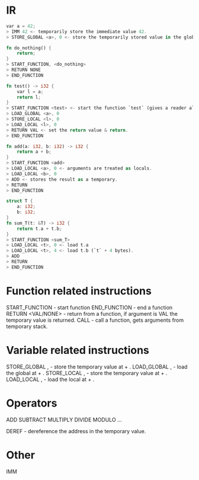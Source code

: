 # IR

```rust
var a = 42;
> IMM 42 <- temporarily store the immediate value 42.
> STORE_GLOBAL <a>, 0 <- store the temporarily stored value in the global `a` (0 is an offset used for structs).

fn do_nothing() {
    return;
}
> START_FUNCTION, <do_nothing>
> RETURN NONE
> END_FUNCTION

fn test() -> i32 {
    var l = a;
    return l;
}
> START_FUNCTION <test> <- start the function `test` (gives a reader all available info on the function).
> LOAD_GLOBAL <a>, 0
> STORE_LOCAL <l>, 0
> LOAD_LOCAL <l>, 0
> RETURN VAL <- set the return value & return.
> END_FUNCTION

fn add(a: i32, b: i32) -> i32 {
    return a + b;
}
> START_FUNCTION <add>
> LOAD_LOCAL <a>, 0 <- arguments are treated as locals.
> LOAD_LOCAL <b>, 0
> ADD <- stores the result as a temporary.
> RETURN
> END_FUNCTION

struct T {
    a: i32;
    b: i32;
}
fn sum_T(t: &T) -> i32 {
    return t.a + t.b;
}
> START_FUNCTION <sum_T>
> LOAD_LOCAL <t>, 0 <- load t.a
> LOAD_LOCAL <t>, 4 <- load t.b (`t` + 4 bytes).
> ADD
> RETURN
> END_FUNCTION
```

# Function related instructions #
START_FUNCTION <fn> - start function <fn>
END_FUNCTION - end a function
RETURN <VAL/NONE> - return from a function, if argument is VAL the temporary value is returned.
CALL <fn> - call a function, gets arguments from temporary stack.

# Variable related instructions #
STORE_GLOBAL <global>, <offset> - store the temporary value at <global> + <offset>.
LOAD_GLOBAL <global>, <offset> - load the global at <global> + <offset>.
STORE_LOCAL <local>, <offset> - store the temporary value at <local> + <offset>.
LOAD_LOCAL <local>, <offset> - load the local at <local> + <offset>.

# Operators #
ADD
SUBTRACT
MULTIPLY
DIVIDE
MODULO
...

DEREF - dereference the address in the temporary value.

# Other #
IMM <number literal>
